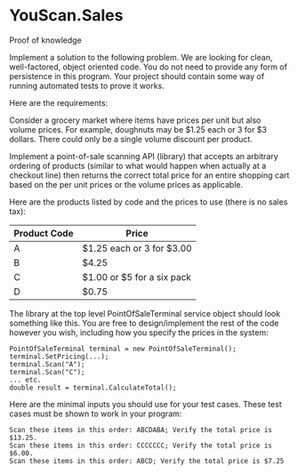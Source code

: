 # YouScan.Sales

Proof of knowledge

Implement a solution to the following problem. We are looking for clean, well-factored, object oriented code.
You do not need to provide any form of persistence in this program. 
Your project should contain some way of running automated tests to prove it works.

Here are the requirements:

Consider a grocery market where items have prices per unit but also volume prices. 
For example, doughnuts may be $1.25 each or 3 for $3 dollars. 
There could only be a single volume discount per product.

Implement a point-of-sale scanning API (library) that accepts an arbitrary ordering of products (similar to what would happen when actually at a checkout line) then returns the correct total price for an entire shopping cart based on the per unit prices or the volume prices as applicable.

Here are the products listed by code and the prices to use (there is no sales tax):

|Product Code | Price         |
|-------------|---------------|
|A| $1.25 each or 3 for $3.00 |
|B| $4.25                     |
|C| $1.00 or $5 for a six pack|
|D| $0.75                     |

The library at the top level PointOfSaleTerminal service object should look something like this. 
You are free to design/implement the rest of the code however you wish, including how you specify the prices in the system:

    PointOfSaleTerminal terminal = new PointOfSaleTerminal();
    terminal.SetPricing(...);
    terminal.Scan("A");
    terminal.Scan("C");
    ... etc.
    double result = terminal.CalculateTotal();

Here are the minimal inputs you should use for your test cases. 
These test cases must be shown to work in your program:

    Scan these items in this order: ABCDABA; Verify the total price is $13.25.
    Scan these items in this order: CCCCCCC; Verify the total price is $6.00.
    Scan these items in this order: ABCD; Verify the total price is $7.25